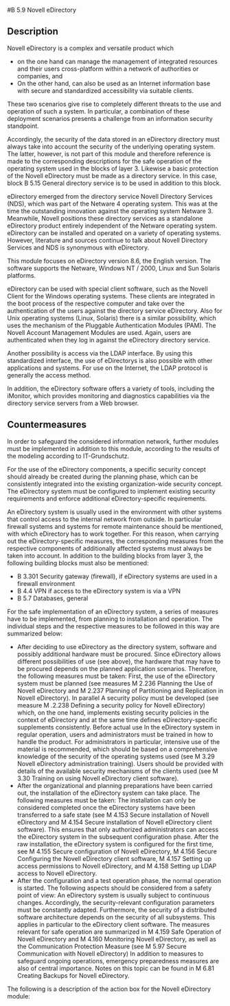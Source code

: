 #B 5.9 Novell eDirectory
## Description 
Novell eDirectory is a complex and versatile product which

* on the one hand can manage the management of integrated resources and their users cross-platform within a network of authorities or companies, and
* On the other hand, can also be used as an Internet information base with secure and standardized accessibility via suitable clients.


These two scenarios give rise to completely different threats to the use and operation of such a system. In particular, a combination of these deployment scenarios presents a challenge from an information security standpoint.

Accordingly, the security of the data stored in an eDirectory directory must always take into account the security of the underlying operating system. The latter, however, is not part of this module and therefore reference is made to the corresponding descriptions for the safe operation of the operating system used in the blocks of layer 3. Likewise a basic protection of the Novell eDirectory must be made as a directory service. In this case, block B 5.15 General directory service is to be used in addition to this block.

eDirectory emerged from the directory service Novell Directory Services (NDS), which was part of the Netware 4 operating system. This was at the time the outstanding innovation against the operating system Netware 3. Meanwhile, Novell positions these directory services as a standalone eDirectory product entirely independent of the Netware operating system. eDirectory can be installed and operated on a variety of operating systems. However, literature and sources continue to talk about Novell Directory Services and NDS is synonymous with eDirectory.

This module focuses on eDirectory version 8.6, the English version. The software supports the Netware, Windows NT / 2000, Linux and Sun Solaris platforms.

eDirectory can be used with special client software, such as the Novell Client for the Windows operating systems. These clients are integrated in the boot process of the respective computer and take over the authentication of the users against the directory service eDirectory. Also for Unix operating systems (Linux, Solaris) there is a similar possibility, which uses the mechanism of the Pluggable Authentication Modules (PAM). The Novell Account Management Modules are used. Again, users are authenticated when they log in against the eDirectory directory service.

Another possibility is access via the LDAP interface. By using this standardized interface, the use of eDirectorys is also possible with other applications and systems. For use on the Internet, the LDAP protocol is generally the access method.



In addition, the eDirectory software offers a variety of tools, including the iMonitor, which provides monitoring and diagnostics capabilities via the directory service servers from a Web browser.



## Countermeasures 
In order to safeguard the considered information network, further modules must be implemented in addition to this module, according to the results of the modeling according to IT-Grundschutz.

For the use of the eDirectory components, a specific security concept should already be created during the planning phase, which can be consistently integrated into the existing organization-wide security concept. The eDirectory system must be configured to implement existing security requirements and enforce additional eDirectory-specific requirements.

An eDirectory system is usually used in the environment with other systems that control access to the internal network from outside. In particular firewall systems and systems for remote maintenance should be mentioned, with which eDirectory has to work together. For this reason, when carrying out the eDirectory-specific measures, the corresponding measures from the respective components of additionally affected systems must always be taken into account. In addition to the building blocks from layer 3, the following building blocks must also be mentioned:

* B 3.301 Security gateway (firewall), if eDirectory systems are used in a firewall environment
* B 4.4 VPN if access to the eDirectory system is via a VPN
* B 5.7 Databases, general


For the safe implementation of an eDirectory system, a series of measures have to be implemented, from planning to installation and operation. The individual steps and the respective measures to be followed in this way are summarized below:

* After deciding to use eDirectory as the directory system, software and possibly additional hardware must be procured. Since eDirectory allows different possibilities of use (see above), the hardware that may have to be procured depends on the planned application scenarios. Therefore, the following measures must be taken: First, the use of the eDirectory system must be planned (see measures M 2.236 Planning the Use of Novell eDirectory and M 2.237 Planning of Partitioning and Replication in Novell eDirectory). In parallel A security policy must be developed (see measure M .2.238 Defining a security policy for Novell eDirectory) which, on the one hand, implements existing security policies in the context of eDirectory and at the same time defines eDirectory-specific supplements consistently. Before actual use In the eDirectory system in regular operation, users and administrators must be trained in how to handle the product. For administrators in particular, intensive use of the material is recommended, which should be based on a comprehensive knowledge of the security of the operating systems used (see M 3.29 Novell eDirectory administration training). Users should be provided with details of the available security mechanisms of the clients used (see M 3.30 Training on using Novell eDirectory client software).
* After the organizational and planning preparations have been carried out, the installation of the eDirectory system can take place. The following measures must be taken: The installation can only be considered completed once the eDirectory systems have been transferred to a safe state (see M 4.153 Secure installation of Novell eDirectory and M 4.154 Secure installation of Novell eDirectory client software). This ensures that only authorized administrators can access the eDirectory system in the subsequent configuration phase. After the raw installation, the eDirectory system is configured for the first time, see M 4.155 Secure configuration of Novell eDirectory, M 4.156 Secure Configuring the Novell eDirectory client software, M 4.157 Setting up access permissions to Novell eDirectory, and M 4.158 Setting up LDAP access to Novell eDirectory.
* After the configuration and a test operation phase, the normal operation is started. The following aspects should be considered from a safety point of view: An eDirectory system is usually subject to continuous changes. Accordingly, the security-relevant configuration parameters must be constantly adapted. Furthermore, the security of a distributed software architecture depends on the security of all subsystems. This applies in particular to the eDirectory client software. The measures relevant for safe operation are summarized in M 4.159 Safe Operation of Novell eDirectory and M 4.160 Monitoring Novell eDirectory, as well as the Communication Protection Measure (see M 5.97 Secure Communication with Novell eDirectory) In addition to measures to safeguard ongoing operations, emergency preparedness measures are also of central importance. Notes on this topic can be found in M 6.81 Creating Backups for Novell eDirectory.


The following is a description of the action box for the Novell eDirectory module:



